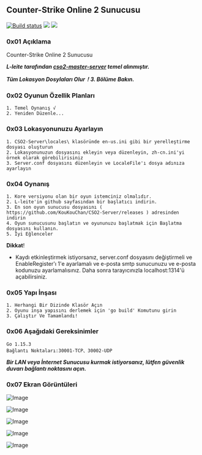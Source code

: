 ## Counter-Strike Online 2 Sunucusu 

[![Build status](https://ci.appveyor.com/api/projects/status/a4pj1il9li5s08k5?svg=true)](https://ci.appveyor.com/project/KouKouChan/cso2-server)
[![](https://img.shields.io/badge/license-MIT-green)](./LICENSE)
[![](https://img.shields.io/badge/version-v0.5.0-blue)](https://github.com/KouKouChan/CSO2-Server/releases)

### 0x01 Açıklama

Counter-Strike Online 2 Sunucusu

***L-leite tarafından [cso2-master-server](https://github.com/L-Leite/cso2-master-server) temel alınmıştır.***

***Tüm Lokasyon Dosylaları Olur！3. Bölüme Bakın.***

### 0x02 Oyunun Özellik Planları

    1. Temel Oynanış √
    2. Yeniden Düzenle...

### 0x03 Lokasyonunuzu Ayarlayın

```
1. CSO2-Server\locales\ klasöründe en-us.ini gibi bir yerelleştirme dosyası oluşturun
2. Lokasyonunuzun dosyasını ekleyin veya düzenleyin, zh-cn.ini'yi örnek olarak görebilirisiniz
3. Server.conf dosyasını düzenleyin ve LocaleFile'ı dosya adınıza ayarlayın
```

### 0x04 Oynanış

    1. Kore versiyonu olan bir oyun istemciniz olmalıdır.
    2. L-leite'in github sayfasından bir başlatıcı indirin.
    3. En son oyun sunucusu dosyasını ( https://github.com/KouKouChan/CSO2-Server/releases ) adresinden indirin
    4. Oyun sunucusunu başlatın ve oyununuzu başlatmak için Başlatma dosyasını kullanın.
    5. İyi Eğlenceler

**Dikkat**!

- Kaydı etkinleştirmek istiyorsanız, server.conf dosyasını değiştirmeli ve EnableRegister'ı 1'e ayarlamalı ve e-posta smtp sunucunuzu ve e-posta kodunuzu ayarlamalısınız. Daha sonra tarayıcınızla localhost:1314'ü açabilirsiniz.

### 0x05 Yapı İnşası

    1. Herhangi Bir Dizinde Klasör Açın
    2. Oyunu inşa yapısını derlemek için 'go build' Komutunu girin
    3. Çalıştır Ve Tamamlandı!

### 0x06 Aşağıdaki Gereksinimler

    Go 1.15.3
    Bağlantı Noktaları:30001-TCP、30002-UDP

***Bir LAN veya İnternet Sunucusu kurmak istiyorsanız, lütfen güvenlik duvarı bağlantı noktasını açın.***

### 0x07 Ekran Görüntüleri

![Image](./photos/main.png)

![Image](./photos/intro.png)

![Image](./photos/channel.png)

![Image](./photos/ingame.jpg)

![Image](./photos/result.jpg)
